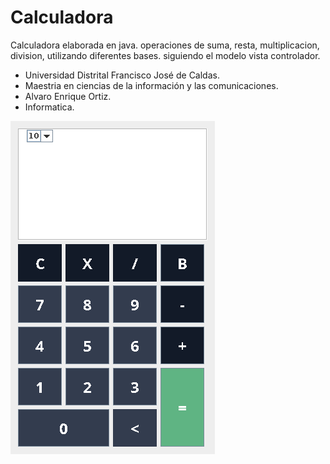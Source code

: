 # Calculadora
Calculadora elaborada en java. operaciones de suma, resta, multiplicacion, division, utilizando diferentes bases. siguiendo el modelo vista controlador.

* Universidad Distrital Francisco José de Caldas.
* Maestria en ciencias de la información y las comunicaciones.
* Alvaro Enrique Ortiz.
* Informatica.

![Calculadora](./Calculadora.png?raw=true "Calculadora")
